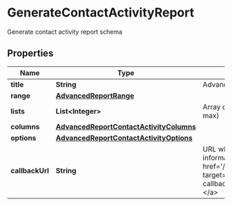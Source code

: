

# GenerateContactActivityReport

Generate contact activity report schema

## Properties

| Name | Type | Description | Notes |
|------------ | ------------- | ------------- | -------------|
|**title** | **String** | Advanced report title |  |
|**range** | [**AdvancedReportRange**](AdvancedReportRange.md) |  |  |
|**lists** | **List&lt;Integer&gt;** | Array of List Id&#39;s (3 items max) |  |
|**columns** | [**AdvancedReportContactActivityColumns**](AdvancedReportContactActivityColumns.md) |  |  |
|**options** | [**AdvancedReportContactActivityOptions**](AdvancedReportContactActivityOptions.md) |  |  |
|**callbackUrl** | **String** | URL which will receive the information of the report &lt;a href&#x3D;&#39;/usecases/callbacks/&#39; target&#x3D;&#39;_blank&#39;&gt;[Go to callback documentation]&lt;/a&gt; |  [optional] |



